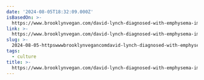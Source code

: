 ```yaml
---
date: '2024-08-05T18:32:09.000Z'
isBasedOn: >-
  https://www.brooklynvegan.com/david-lynch-diagnosed-with-emphysema-im-homebound-whether-i-like-it-or-not/
link: >-
  https://www.brooklynvegan.com/david-lynch-diagnosed-with-emphysema-im-homebound-whether-i-like-it-or-not/
slug: >-
  2024-08-05-httpswwwbrooklynvegancomdavid-lynch-diagnosed-with-emphysema-im-homebound-whether-i-like-it-or-not
tags:
  - culture
title: >-
  https://www.brooklynvegan.com/david-lynch-diagnosed-with-emphysema-im-homebound-whether-i-like-it-or-not/
---
```

 
